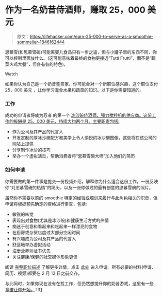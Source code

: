 # 作为一名奶昔侍酒师，赚取 25，000 美元

> 原文：<https://lifehacker.com/earn-25-000-to-serve-as-a-smoothie-sommelier-1846162444>

思慕雪(和思慕雪碗)可能离婴儿食品只有一步之遥，但与小罐子里的东西不同，你可以控制里面放什么。(这可能意味着最终的食物更接近“Tutti Frutti”，而不是“蔬菜火鸡大餐”，但各有各的特色)。

Watch

如果你认为自己是一个奶昔鉴赏家，你可能会对一个新职位感兴趣，这个职位支付 25，000 美元 ，让你学习混合水果和蔬菜的知识。以下是你需要知道的。

### 工作

成功的申请者将成为忍者 的第一个 [冰沙碗侍酒师，强力搅拌机的供应商。这份工作的报酬是 25，000 美元，持续大约两个月。主要职责包括:](https://m.sharkninja.com/careers/27fafd9d-a014-4121-b9da-29ad1419f151/)

*   作为公司及其产品的代言人
*   开发定制的厚冰沙碗配方和美学上令人愉悦的冰沙碗图像，这些将在该公司的网站上提供
*   分享制作冰沙的技巧
*   举办一个虚拟活动，帮助消费者将“思慕雪碗大师”加入他们的简历

### 如何申请

你需要做的第一件事是提交一份视频介绍，解释你为什么适合这份工作，一份反映你“对思慕雪碗的热情”的简历，以及一张你做过的最有创意的思慕雪碗的照片。

虽然你不需要以前的 smoothie 特定的经验或培训来履行与此角色相关的职责，但申请将根据预先确定的资格进行审查，包括:

*   敏锐的味觉
*   表现出对食物(尤其是冰沙碗)和健康生活方式的热情
*   痴迷于创意和看起来和吃起来一样漂亮的食物
*   在厨房或杂货店度过大部分空闲时间
*   有兴趣成为公司及其产品的代言人
*   舒适地举办虚拟活动
*   注册营养师证书优先
*   关注健康/保健的社交媒体形象更佳

阅读 [完整职位描述](https://m.sharkninja.com/careers/27fafd9d-a014-4121-b9da-29ad1419f151/) 了解更多详情，点击 [此处](https://jobs.lever.co/sharkninja/27fafd9d-a014-4121-b9da-29ad1419f151/apply) 进入申请。所有必要的材料(申请、简历、视频)都要在 2 月 12 日之前交齐。

与此同时，如果你现在没有在找工作，但仍然想提升你的奶昔游戏，这里有一些 [食谱让你开始。](https://www.ninjakitchen.com/recipes/?q=&sort=Newest&tags=&page=1)T3】